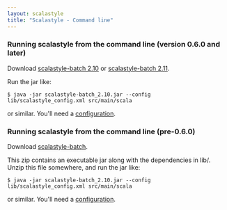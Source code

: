 ```yaml
---
layout: scalastyle
title: "Scalastyle - Command line"
---
```


### Running scalastyle from the command line (version 0.6.0 and later)

Download [scalastyle-batch 2.10](https://oss.sonatype.org/content/repositories/releases/org/scalastyle/scalastyle_2.10/0.6.0/scalastyle_2.10-0.6.0-batch.jar) or [scalastyle-batch 2.11](https://oss.sonatype.org/content/repositories/releases/org/scalastyle/scalastyle_2.11/0.6.0/scalastyle_2.11-0.6.0-batch.jar).

Run the jar like:

    $ java -jar scalastyle-batch_2.10.jar --config lib/scalastyle_config.xml src/main/scala

or similar. You'll need a [configuration](configuration.html).

### Running scalastyle from the command line (pre-0.6.0)

Download [scalastyle-batch](https://oss.sonatype.org/content/repositories/releases/org/scalastyle/scalastyle-batch_2.10/0.5.0/scalastyle-batch_2.10-0.5.0-distribution.zip).

This zip contains an executable jar along with the dependencies in lib/. Unzip this file somewhere, and run the jar like:

    $ java -jar scalastyle-batch_2.10.jar --config lib/scalastyle_config.xml src/main/scala

or similar. You'll need a [configuration](configuration.html).

